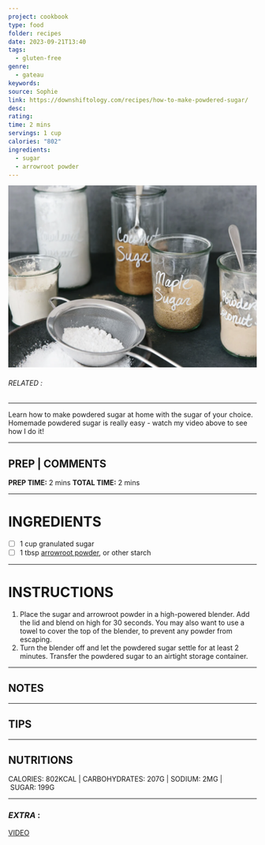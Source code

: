 ```yaml
---
project: cookbook
type: food
folder: recipes
date: 2023-09-21T13:40
tags:
  - gluten-free
genre:
  - gateau
keywords: 
source: Sophie
link: https://downshiftology.com/recipes/how-to-make-powdered-sugar/
desc: 
rating: 
time: 2 mins
servings: 1 cup
calories: "802"
ingredients:
  - sugar
  - arrowroot powder
---
```


![IMAGE](image_293.png)

###### *RELATED* : 
---
Learn how to make powdered sugar at home with the sugar of your choice. Homemade powdered sugar is really easy - watch my video above to see how I do it!

---
## PREP | COMMENTS

**PREP TIME:** 2 mins
**TOTAL TIME:** 2 mins

---
# INGREDIENTS

- [ ] 1 cup granulated sugar
- [ ] 1 tbsp [arrowroot powder](https://amzn.to/45by6XP), or other starch

---
# INSTRUCTIONS

1. Place the sugar and arrowroot powder in a high-powered blender. Add the lid and blend on high for 30 seconds. You may also want to use a towel to cover the top of the blender, to prevent any powder from escaping.
2. Turn the blender off and let the powdered sugar settle for at least 2 minutes. Transfer the powdered sugar to an airtight storage container.

---
## NOTES



---
## TIPS



---
## NUTRITIONS

CALORIES: 802KCAL | CARBOHYDRATES: 207G | SODIUM: 2MG | SUGAR: 199G

---
### *EXTRA* :


[VIDEO](https://www.youtube.com/watch?v=zI6RVOFsOu8)
